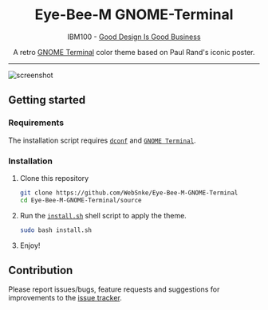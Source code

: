 <h1 align="center">Eye-Bee-M GNOME-Terminal</h1>

<p align="center">IBM100 - <a href="https://www.ibm.com/ibm/history/ibm100/us/en/icons/gooddesign/">Good Design Is Good Business</a></p>
<p align="center">A retro <a href="https://wiki.gnome.org/Apps/Terminal">GNOME Terminal</a> color theme based on Paul Rand's iconic poster.</p>

---

![screenshot](https://user-images.githubusercontent.com/94064167/216708576-f81266ac-0b2e-465a-bfb6-77a30624bffa.png)

## Getting started

### Requirements

The installation script requires [`dconf`][dconf] and [`GNOME Terminal`][gnome terminal].

### Installation



1. Clone this repository

    ```sh
    git clone https://github.com/WebSnke/Eye-Bee-M-GNOME-Terminal
    cd Eye-Bee-M-GNOME-Terminal/source
    ```
    
    
2. Run the [`install.sh`](https://github.com/WebSnke/Eye-Bee-M-GNOME-Terminal/blob/main/source/install.sh) shell script to apply the theme.
    
    ```sh
    sudo bash install.sh
    ```


3. Enjoy!

## Contribution
Please report issues/bugs, feature requests and suggestions for improvements to the [issue tracker](https://github.com/WebSnke/Eye-Bee-M-GNOME-Terminal/issues).

[dconf]: https://wiki.gnome.org/Projects/dconf
[gnome terminal]: https://apps.gnome.org/en/app/org.gnome.Console
[issue tracker]: https://github.com/WebSnke/Eye-Bee-M-GNOME-Terminal/issues
